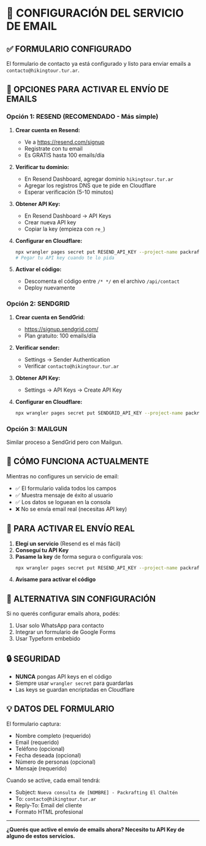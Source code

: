 # 📧 CONFIGURACIÓN DEL SERVICIO DE EMAIL

## ✅ **FORMULARIO CONFIGURADO**
El formulario de contacto ya está configurado y listo para enviar emails a `contacto@hikingtour.tur.ar`.

## 🔧 **OPCIONES PARA ACTIVAR EL ENVÍO DE EMAILS**

### **Opción 1: RESEND (RECOMENDADO - Más simple)**

1. **Crear cuenta en Resend:**
   - Ve a https://resend.com/signup
   - Registrate con tu email
   - Es GRATIS hasta 100 emails/día

2. **Verificar tu dominio:**
   - En Resend Dashboard, agregar dominio `hikingtour.tur.ar`
   - Agregar los registros DNS que te pide en Cloudflare
   - Esperar verificación (5-10 minutos)

3. **Obtener API Key:**
   - En Resend Dashboard → API Keys
   - Crear nueva API key
   - Copiar la key (empieza con `re_`)

4. **Configurar en Cloudflare:**
   ```bash
   npx wrangler pages secret put RESEND_API_KEY --project-name packrafting-elchalten
   # Pegar tu API key cuando te lo pida
   ```

5. **Activar el código:**
   - Descomenta el código entre `/* */` en el archivo `/api/contact`
   - Deploy nuevamente

### **Opción 2: SENDGRID**

1. **Crear cuenta en SendGrid:**
   - https://signup.sendgrid.com/
   - Plan gratuito: 100 emails/día

2. **Verificar sender:**
   - Settings → Sender Authentication
   - Verificar `contacto@hikingtour.tur.ar`

3. **Obtener API Key:**
   - Settings → API Keys → Create API Key

4. **Configurar en Cloudflare:**
   ```bash
   npx wrangler pages secret put SENDGRID_API_KEY --project-name packrafting-elchalten
   ```

### **Opción 3: MAILGUN**

Similar proceso a SendGrid pero con Mailgun.

## 📝 **CÓMO FUNCIONA ACTUALMENTE**

Mientras no configures un servicio de email:
- ✅ El formulario valida todos los campos
- ✅ Muestra mensaje de éxito al usuario
- ✅ Los datos se loguean en la consola
- ❌ No se envía email real (necesitas API key)

## 🚀 **PARA ACTIVAR EL ENVÍO REAL**

1. **Elegí un servicio** (Resend es el más fácil)
2. **Conseguí tu API Key**
3. **Pasame la key** de forma segura o configurala vos:
   ```bash
   npx wrangler pages secret put RESEND_API_KEY --project-name packrafting-elchalten
   ```
4. **Avisame para activar el código**

## 📱 **ALTERNATIVA SIN CONFIGURACIÓN**

Si no querés configurar emails ahora, podés:
1. Usar solo WhatsApp para contacto
2. Integrar un formulario de Google Forms
3. Usar Typeform embebido

## 🔒 **SEGURIDAD**

- **NUNCA** pongas API keys en el código
- Siempre usar `wrangler secret` para guardarlas
- Las keys se guardan encriptadas en Cloudflare

## 💡 **DATOS DEL FORMULARIO**

El formulario captura:
- Nombre completo (requerido)
- Email (requerido)
- Teléfono (opcional)
- Fecha deseada (opcional)
- Número de personas (opcional)
- Mensaje (requerido)

Cuando se active, cada email tendrá:
- Subject: `Nueva consulta de [NOMBRE] - Packrafting El Chaltén`
- To: `contacto@hikingtour.tur.ar`
- Reply-To: Email del cliente
- Formato HTML profesional

---

**¿Querés que active el envío de emails ahora? Necesito tu API Key de alguno de estos servicios.**